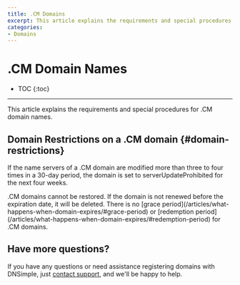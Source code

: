```yaml
---
title: .CM Domains
excerpt: This article explains the requirements and special procedures for .CM domain names.
categories:
- Domains
---
```


# .CM Domain Names

* TOC
{:toc}

---

This article explains the requirements and special procedures for .CM domain names.


## Domain Restrictions on a .CM domain {#domain-restrictions}

If the name servers of a .CM domain are modified more than three to four times in a 30-day period, the domain is set to serverUpdateProhibited for the next four weeks.

<warning>
.CM domains cannot be restored. If the domain is not renewed before the expiration date, it will be deleted. There is no [grace period](/articles/what-happens-when-domain-expires/#grace-period) or [redemption period](/articles/what-happens-when-domain-expires/#redemption-period) for .CM domains.
</warning>

## Have more questions?

If you have any questions or need assistance registering domains with DNSimple, just [contact support](https://dnsimple.com/feedback), and we'll be happy to help.
